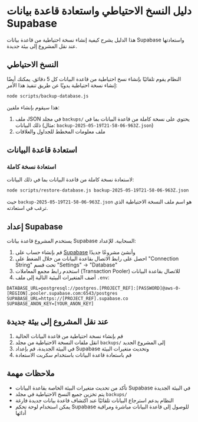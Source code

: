 # دليل النسخ الاحتياطي واستعادة قاعدة بيانات Supabase

هذا الدليل يشرح كيفية إنشاء نسخة احتياطية من قاعدة بيانات Supabase واستعادتها عند نقل المشروع إلى بيئة جديدة.

## النسخ الاحتياطي

النظام يقوم تلقائيًا بإنشاء نسخ احتياطية من قاعدة البيانات كل 5 دقائق. يمكنك أيضًا إنشاء نسخة احتياطية يدويًا عن طريق تنفيذ هذا الأمر:

```bash
node scripts/backup-database.js
```

هذا سيقوم بإنشاء ملفين:
1. ملف JSON في مجلد `backups/` يحتوي على نسخة كاملة من قاعدة البيانات بما في ذلك البيانات (مثال: `backup-2025-05-19T21-58-06-963Z.json`)
2. ملف معلومات المخطط للجداول والعلاقات

## استعادة قاعدة البيانات

### استعادة نسخة كاملة

لاستعادة نسخة كاملة من قاعدة البيانات بما في ذلك البيانات:

```bash
node scripts/restore-database.js backup-2025-05-19T21-58-06-963Z.json
```

حيث `backup-2025-05-19T21-58-06-963Z.json` هو اسم ملف النسخة الاحتياطية الذي ترغب في استعادته.

## إعداد Supabase

يستخدم المشروع قاعدة بيانات Supabase السحابية. للإعداد:

1. قم بإنشاء حساب على [Supabase](https://supabase.com/) وأنشئ مشروعًا جديدًا
2. احصل على رابط الاتصال بقاعدة البيانات من خلال الضغط على "Connection String" تحت قسم "Settings" → "Database"
3. استخدم رابط مجمع المعاملات (Transaction Pooler) للاتصال بقاعدة البيانات
4. أضف المتغيرات البيئية التالية إلى ملف `.env`:

```
DATABASE_URL=postgresql://postgres.[PROJECT_REF]:[PASSWORD]@aws-0-[REGION].pooler.supabase.com:6543/postgres
SUPABASE_URL=https://[PROJECT_REF].supabase.co
SUPABASE_ANON_KEY=[YOUR_ANON_KEY]
```

## عند نقل المشروع إلى بيئة جديدة

1. قم بإنشاء نسخة احتياطية من قاعدة البيانات الحالية
2. انقل ملفات النسخة الاحتياطية من مجلد `backups/` إلى المشروع الجديد
3. في البيئة الجديدة، قم بإعداد Supabase وتحديث متغيرات البيئة
4. قم باستعادة قاعدة البيانات باستخدام سكربت الاستعادة

## ملاحظات مهمة

- تأكد من تحديث متغيرات البيئة الخاصة بقاعدة البيانات Supabase في البيئة الجديدة
- يتم تخزين جميع النسخ الاحتياطية في مجلد `backups/`
- النظام يدعم استرجاع البيانات تلقائيًا عند اكتشاف قاعدة بيانات جديدة فارغة
- يمكن استخدام لوحة تحكم Supabase للوصول إلى قاعدة البيانات مباشرة ومراقبة أدائها